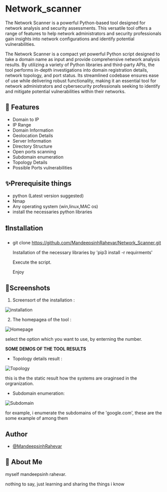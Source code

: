 
# Network_scanner


The Network Scanner is a powerful Python-based tool designed for network analysis and security assessments. This versatile tool offers a range of features to help network administrators and security professionals gain insights into network configurations and identify potential vulnerabilities.

The Network Scanner is a compact yet powerful Python script designed to take a domain name as input and provide comprehensive network analysis results. By utilizing a variety of Python libraries and third-party APIs, the tool performs in-depth investigations into domain registration details, network topology, and port status. Its streamlined codebase ensures ease of use while delivering robust functionality, making it an essential tool for network administrators and cybersecurity professionals seeking to identify and mitigate potential vulnerabilities within their networks.


## 🚩 Features

- Domain to IP
- IP Range
- Domain Information
- Geolocation Details
- Server Information
- Directory Structure
- Open ports scanning 
- Subdomain enumeration
- Topology Details
- Possible Ports vulnerabilities



## ✨Prerequisite things

- python (Latest version suggested)
- Nmap
- Any operating system (win,linux,MAC os)
- install the necessaries python libraries

## ❗Installation

- git clone https://github.com/MandeepsinhRahevar/Network_Scanner.git

  Installation of the necessary libraries by 'pip3 install -r requirments'
 
  Execute the script.

  Enjoy


## 🚫Screenshots

1) Screensort of the installation :

![installation](https://github.com/user-attachments/assets/b355489c-919e-4356-9335-2c47372d9559)

2) The homepagea of the tool : 

![Homepage](https://github.com/user-attachments/assets/eb06b9b9-a2d7-44f7-bbe8-02168dc71f70)

select the option which you want to use, by enterning the number.

**SOME DEMOS OF THE TOOL RESULTS**

- Topology details result :

![Topology](https://github.com/user-attachments/assets/7f923119-0e1b-4c3c-b27a-3dd529a40a43)

  this is the the static result how the systems are oraginsed in the orgranization.

- Subdomain enumeration:

![Subdomain](https://github.com/user-attachments/assets/c88e202a-d7c6-4a32-aec4-820bfcf46d7b)

  for example, i enumerate the subdomains of the 'google.com', these are the some example of among them

  
## Author

- [@MandeepsinhRahevar](https://github.com/MandeepsinhRahevar)


## 🚀 About Me
myself mandeepsinh rahevar. 

nothing to say, just learning and sharing the things i know


